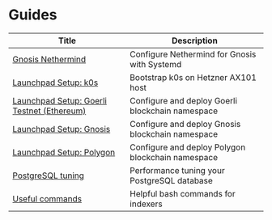 # Guides

| Title | Description |
| --- | --- |
| [Gnosis Nethermind](https://indexerdao.github.io/server-setup/guides/gnosis-nethermind.html) | Configure Nethermind for Gnosis with Systemd |
| [Launchpad Setup: k0s](https://indexerdao.github.io/server-setup/guides/launchpad-k0s.html) | Bootstrap k0s on Hetzner AX101 host |
| [Launchpad Setup: Goerli Testnet (Ethereum)](https://indexerdao.github.io/server-setup/guides/launchpad-goerli.html) | Configure and deploy Goerli blockchain namespace |
| [Launchpad Setup: Gnosis](https://indexerdao.github.io/server-setup/guides/launchpad-gnosis.html) | Configure and deploy Gnosis blockchain namespace |
| [Launchpad Setup: Polygon](https://indexerdao.github.io/server-setup/guides/launchpad-polygon.html) | Configure and deploy Polygon blockchain namespace |
| [PostgreSQL tuning](https://indexerdao.github.io/server-setup/guides/postgresql-tuning.html) | Performance tuning your PostgreSQL database |
| [Useful commands](https://indexerdao.github.io/server-setup/guides/useful-commands.html) | Helpful bash commands for indexers |

